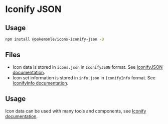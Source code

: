 # Iconify JSON

## Usage

```bash
npm install @pokemonle/icons-iconify-json -D
```

## Files

- Icon data is stored in `icons.json` in `IconifyJSON` format. See [IconifyJSON documentation](https://iconify.design/docs/types/iconify-json.html).
- Icon set information is stored in `info.json` in `IconifyInfo` format. See [IconifyInfo documentation](https://iconify.design/docs/types/iconify-info.html).

## Usage

Icon data can be used with many tools and components, see [Iconify documentation](https://iconify.design/docs/usage/).
